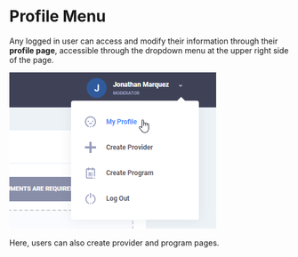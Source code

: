 # Profile Menu

Any logged in user can access and modify their information through their **profile page**, accessible through the dropdown menu at the upper right side of the page.

![](../../.gitbook/assets/app-profile-menu.png)

Here, users can also create provider and program pages.

